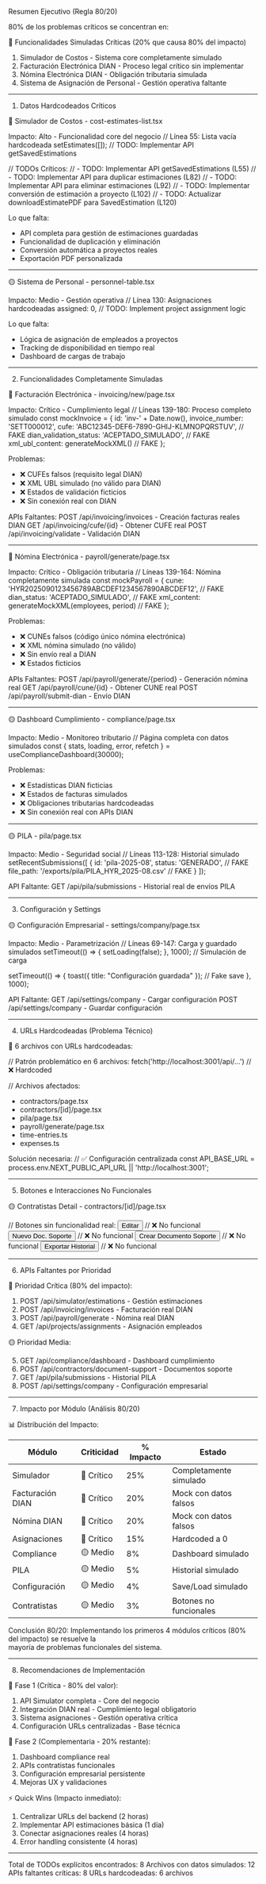  Resumen Ejecutivo (Regla 80/20)

  80% de los problemas críticos se concentran en:

  🔴 Funcionalidades Simuladas Críticas (20% que causa 80% del impacto)

  1. Simulador de Costos - Sistema core completamente simulado
  2. Facturación Electrónica DIAN - Proceso legal crítico sin implementar
  3. Nómina Electrónica DIAN - Obligación tributaria simulada
  4. Sistema de Asignación de Personal - Gestión operativa faltante

  ---
  1. Datos Hardcodeados Críticos

  🚨 Simulador de Costos - cost-estimates-list.tsx

  Impacto: Alto - Funcionalidad core del negocio
  // Línea 55: Lista vacía hardcodeada
  setEstimates([]); // TODO: Implementar API getSavedEstimations

  // TODOs Críticos:
  // - TODO: Implementar API getSavedEstimations (L55)
  // - TODO: Implementar API para duplicar estimaciones (L82)
  // - TODO: Implementar API para eliminar estimaciones (L92)
  // - TODO: Implementar conversión de estimación a proyecto (L102)
  // - TODO: Actualizar downloadEstimatePDF para SavedEstimation (L120)

  Lo que falta:
  - API completa para gestión de estimaciones guardadas
  - Funcionalidad de duplicación y eliminación
  - Conversión automática a proyectos reales
  - Exportación PDF personalizada

  ---
  🟡 Sistema de Personal - personnel-table.tsx

  Impacto: Medio - Gestión operativa
  // Línea 130: Asignaciones hardcodeadas
  assigned: 0, // TODO: Implement project assignment logic

  Lo que falta:
  - Lógica de asignación de empleados a proyectos
  - Tracking de disponibilidad en tiempo real
  - Dashboard de cargas de trabajo

  ---
  2. Funcionalidades Completamente Simuladas

  🔴 Facturación Electrónica - invoicing/new/page.tsx

  Impacto: Crítico - Cumplimiento legal
  // Líneas 139-180: Proceso completo simulado
  const mockInvoice = {
    id: 'inv-' + Date.now(),
    invoice_number: 'SETT000012',
    cufe: 'ABC12345-DEF6-7890-GHIJ-KLMNOPQRSTUV', // FAKE
    dian_validation_status: 'ACEPTADO_SIMULADO', // FAKE
    xml_ubl_content: generateMockXML() // FAKE
  };

  Problemas:
  - ❌ CUFEs falsos (requisito legal DIAN)
  - ❌ XML UBL simulado (no válido para DIAN)
  - ❌ Estados de validación ficticios
  - ❌ Sin conexión real con DIAN

  APIs Faltantes:
  POST /api/invoicing/invoices - Creación facturas reales DIAN
  GET  /api/invoicing/cufe/{id} - Obtener CUFE real
  POST /api/invoicing/validate - Validación DIAN

  ---
  🔴 Nómina Electrónica - payroll/generate/page.tsx

  Impacto: Crítico - Obligación tributaria
  // Líneas 139-164: Nómina completamente simulada
  const mockPayroll = {
    cune: 'HYR2025090123456789ABCDEF1234567890ABCDEF12', // FAKE
    dian_status: 'ACEPTADO_SIMULADO', // FAKE
    xml_content: generateMockXML(employees, period) // FAKE
  };

  Problemas:
  - ❌ CUNEs falsos (código único nómina electrónica)
  - ❌ XML nómina simulado (no válido)
  - ❌ Sin envío real a DIAN
  - ❌ Estados ficticios

  APIs Faltantes:
  POST /api/payroll/generate/{period} - Generación nómina real
  GET  /api/payroll/cune/{id} - Obtener CUNE real
  POST /api/payroll/submit-dian - Envío DIAN

  ---
  🟡 Dashboard Cumplimiento - compliance/page.tsx

  Impacto: Medio - Monitoreo tributario
  // Página completa con datos simulados
  const { stats, loading, error, refetch } = useComplianceDashboard(30000);

  Problemas:
  - ❌ Estadísticas DIAN ficticias
  - ❌ Estados de facturas simulados
  - ❌ Obligaciones tributarias hardcodeadas
  - ❌ Sin conexión real con APIs DIAN

  ---
  🟡 PILA - pila/page.tsx

  Impacto: Medio - Seguridad social
  // Líneas 113-128: Historial simulado
  setRecentSubmissions([
    {
      id: 'pila-2025-08',
      status: 'GENERADO', // FAKE
      file_path: '/exports/pila/PILA_HYR_2025-08.csv' // FAKE
    }
  ]);

  API Faltante:
  GET /api/pila/submissions - Historial real de envíos PILA

  ---
  3. Configuración y Settings

  🟡 Configuración Empresarial - settings/company/page.tsx

  Impacto: Medio - Parametrización
  // Líneas 69-147: Carga y guardado simulados
  setTimeout(() => {
    setLoading(false);
  }, 1000); // Simulación de carga

  setTimeout(() => {
    toast({ title: "Configuración guardada" }); // Fake save
  }, 1000);

  API Faltante:
  GET  /api/settings/company - Cargar configuración
  POST /api/settings/company - Guardar configuración

  ---
  4. URLs Hardcodeadas (Problema Técnico)

  📍 6 archivos con URLs hardcodeadas:

  // Patrón problemático en 6 archivos:
  fetch('http://localhost:3001/api/...') // ❌ Hardcoded

  // Archivos afectados:
  - contractors/page.tsx
  - contractors/[id]/page.tsx
  - pila/page.tsx
  - payroll/generate/page.tsx
  - time-entries.ts
  - expenses.ts

  Solución necesaria:
  // ✅ Configuración centralizada
  const API_BASE_URL = process.env.NEXT_PUBLIC_API_URL || 'http://localhost:3001';

  ---
  5. Botones e Interacciones No Funcionales

  🟡 Contratistas Detail - contractors/[id]/page.tsx

  // Botones sin funcionalidad real:
  <Button variant="outline">Editar</Button>                    // ❌ No funcional
  <Button>Nuevo Doc. Soporte</Button>                         // ❌ No funcional
  <Button>Crear Documento Soporte</Button>                    // ❌ No funcional
  <Button>Exportar Historial</Button>                         // ❌ No funcional

  ---
  6. APIs Faltantes por Prioridad

  🔴 Prioridad Crítica (80% del impacto):

  1. POST /api/simulator/estimations          - Gestión estimaciones
  2. POST /api/invoicing/invoices            - Facturación real DIAN
  3. POST /api/payroll/generate              - Nómina real DIAN
  4. GET  /api/projects/assignments          - Asignación empleados

  🟡 Prioridad Media:

  5. GET  /api/compliance/dashboard          - Dashboard cumplimiento
  6. POST /api/contractors/document-support  - Documentos soporte
  7. GET  /api/pila/submissions              - Historial PILA
  8. POST /api/settings/company              - Configuración empresarial

  ---
  7. Impacto por Módulo (Análisis 80/20)

  📊 Distribución del Impacto:

  | Módulo           | Criticidad | % Impacto | Estado                 |
  |------------------|------------|-----------|------------------------|
  | Simulador        | 🔴 Crítico | 25%       | Completamente simulado |
  | Facturación DIAN | 🔴 Crítico | 20%       | Mock con datos falsos  |
  | Nómina DIAN      | 🔴 Crítico | 20%       | Mock con datos falsos  |
  | Asignaciones     | 🔴 Crítico | 15%       | Hardcoded a 0          |
  | Compliance       | 🟡 Medio   | 8%        | Dashboard simulado     |
  | PILA             | 🟡 Medio   | 5%        | Historial simulado     |
  | Configuración    | 🟡 Medio   | 4%        | Save/Load simulado     |
  | Contratistas     | 🟡 Medio   | 3%        | Botones no funcionales |

  Conclusión 80/20: Implementando los primeros 4 módulos críticos (80% del impacto) se resuelve la       
  mayoría de problemas funcionales del sistema.

  ---
  8. Recomendaciones de Implementación

  🚀 Fase 1 (Crítica - 80% del valor):

  1. API Simulator completa - Core del negocio
  2. Integración DIAN real - Cumplimiento legal obligatorio
  3. Sistema asignaciones - Gestión operativa crítica
  4. Configuración URLs centralizadas - Base técnica

  🔧 Fase 2 (Complementaria - 20% restante):

  1. Dashboard compliance real
  2. APIs contratistas funcionales
  3. Configuración empresarial persistente
  4. Mejoras UX y validaciones

  ⚡ Quick Wins (Impacto inmediato):

  1. Centralizar URLs del backend (2 horas)
  2. Implementar API estimaciones básica (1 día)
  3. Conectar asignaciones reales (4 horas)
  4. Error handling consistente (4 horas)

  ---
  Total de TODOs explícitos encontrados: 8
  Archivos con datos simulados: 12
  APIs faltantes críticas: 8
  URLs hardcodeadas: 6 archivos